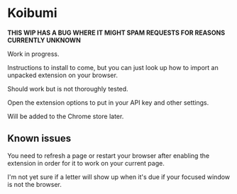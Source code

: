 # Koibumi

**THIS WIP HAS A BUG WHERE IT MIGHT SPAM REQUESTS FOR REASONS CURRENTLY UNKNOWN**

Work in progress.

Instructions to install to come, but you can just look up how to import an
unpacked extension on your browser.

Should work but is not thoroughly tested.

Open the extension options to put in your API key and other settings.

Will be added to the Chrome store later.

## Known issues

You need to refresh a page or restart your browser after enabling the extension
in order for it to work on your current page.

I'm not yet sure if a letter will show up when it's due if your focused window
is not the browser.
